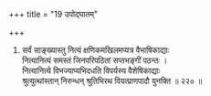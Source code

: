 +++
title = "19 उपोद्घातम्"

+++
1. सर्वं साङ्ख्यास्तु नित्यं क्षणिकमखिलमप्यत्र वैभाषिकाद्याः  
नित्यानित्यं समस्तं जिनपरिपठितां सप्तभङ्गीं पठन्तः ।  
नित्यानित्ये विभज्याप्यभिदधति विपर्यस्य वैशेषिकाद्याः  
श्रुत्युत्थांस्तान् निरुन्धन् श्रुतिभिरथ वियत्प्राणपादौ युनक्ति ॥ २२० ॥